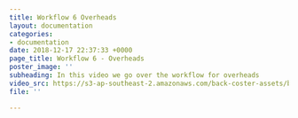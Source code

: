 ```yaml
---
title: Workflow 6 Overheads
layout: documentation
categories:
- documentation
date: 2018-12-17 22:37:33 +0000
page_title: Workflow 6 - Overheads
poster_image: ''
subheading: In this video we go over the workflow for overheads
video_src: https://s3-ap-southeast-2.amazonaws.com/back-coster-assets/bp-training-videos/Workflow+6+Overheads.mp4
file: ''

---
```

